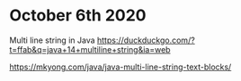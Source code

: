 # October 6th 2020

Multi line string in Java
https://duckduckgo.com/?t=ffab&q=java+14+multiline+string&ia=web

https://mkyong.com/java/java-multi-line-string-text-blocks/

